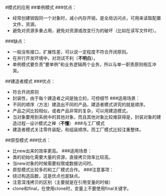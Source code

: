 #模式的应用
##单例模式
###优点：
* 经常创建销毁同一个对象时，减小内存开销，是全局访问点，可用来读取配置文件，资源。
* 避免对资源多重占用，避免对资源或改变行为的破坏（比如在读写文件时）。

###缺点：
* 一般没有接口，扩展性差，可以说一定程度不符合开闭原则。
* 在并行开发环境中，对测试不利（**不明白**）。
* 单例模式要负责"要单例"和业务逻辑两个业务，所以与单一职责原则相互冲突。

##建造者模式
###优点：
* 符合开闭原则
* 封装性，由于每个建造者之间是独立的，可控细节
###适用场景：
* 不同的顺序（方法）建造出不同的产品，建造者模式讲究的就是顺序。
* 产品之间比较相似，或者产品非常的复杂，可以用建造模式。
* 当对象要用到系统中的其他对象，而且其他对象比较难获得是，封装对象的建造过程--设计模式之禅（**不懂**）
###与工厂模式
* 建造者模式关注零件装配，和组装顺序。而工厂模式比较注重整体。


##原型模式
###优点：
* 比new出来的效率更高。
###适用场景：
* 类的初始化需要大量的资源，直接拷贝效率比较高。
* 当new对象的时候需要权限或数据访问时。
* 原型模式比较多的和工厂模式合作。
###注意事项：
* 绕过构造函数，这是优点也是缺点。
* 注意深浅拷贝的区别（主要就是在引用变量的时候）
* clone和final，在使用clone时，变量上不要使用final关键字。
